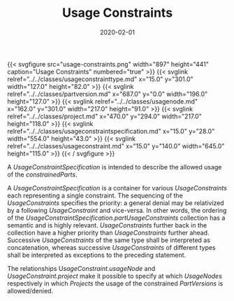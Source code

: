 ﻿---
title: Usage Constraints
toc: false
type: specs
layout: diagram
date: "2020-02-01"
draft: false
specification: VEC
version: 1.2.0
documentType: "Recommendation"
elementType: Diagram
classes:
  - UsageConstraintType
  - PartVersion
  - UsageNode
  - Project
  - UsageConstraintSpecification
  - UsageConstraint
menu:
  VEC-1.2.0:    
    parent: key-concepts
    identifier: key-concepts/usage-constraints
    weight: 1001006 

# Prev/next pager order (if `docs_section_pager` enabled in `params.toml`)
weight: 1001006
---
{{< svgfigure src="usage-constraints.png" width="897" height="441" caption="Usage Constraints" numbered="true" >}}
  {{< svglink relref="../../classes/usageconstrainttype.md" x="15.0" y="301.0" width="127.0" height="82.0" >}}
  {{< svglink relref="../../classes/partversion.md" x="687.0" y="0.0" width="196.0" height="127.0" >}}
  {{< svglink relref="../../classes/usagenode.md" x="162.0" y="301.0" width="217.0" height="91.0" >}}
  {{< svglink relref="../../classes/project.md" x="470.0" y="294.0" width="217.0" height="118.0" >}}
  {{< svglink relref="../../classes/usageconstraintspecification.md" x="15.0" y="28.0" width="554.0" height="43.0" >}}
  {{< svglink relref="../../classes/usageconstraint.md" x="15.0" y="140.0" width="645.0" height="115.0" >}}
{{< / svgfigure >}}
<p> A <i>UsageConstraintSpecification</i> is intended to describe the allowed usage of the <i>constrainedParts</i>.      </p>      <p> A <i>UsageConstraintSpecification</i> is a container for various <i>UsageConstraints</i> each representing a single constraint. The sequencing of the <i>UsageConstraints</i> specifies the priority: a general denial may be relativized by a following <i>UsageConstraint</i> and vice-versa. In other words, the ordering of the <i>UsageConstraintSpecification.partUsageConstraints</i> collection has a semantic and is highly relevant. <i>UsageConstraints</i> further back in the collection have a higher priority than <i>UsageConstraints</i> further ahead. Successive <i>UsageConstraints</i> of the same type shall be interpreted as concatenation, whereas successive <i>UsageConstraints</i> of different types shall be interpreted as exceptions to the preceding statement.       </p>      <p> The relationships U<i>sageConstraint.usageNode</i> and <i>UsageConstraint.project</i> make it possible to specify at which <i>UsageNodes</i> respectively in which <i>Projects</i> the usage of the constrained <i>PartVersions</i> is allowed/denied.      </p>